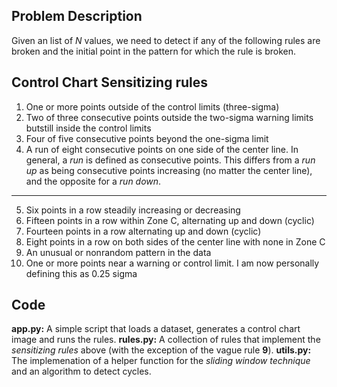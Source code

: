 ## Problem Description

Given an list of _N_ values, we need to detect if any of the following rules are broken and 
the initial point in the pattern for which the rule is broken.

## Control Chart Sensitizing rules
  1. One or more points outside of the control limits (three-sigma)
  2. Two of three consecutive points outside the two-sigma warning limits butstill inside the control limits
  3. Four of five consecutive points beyond the one-sigma limit
  4. A run of eight consecutive points on one side of the center line. In general, a *run* is defined as consecutive points. This differs from a *run up* as being consecutive points increasing (no matter the center line), and the opposite for a *run down*.
  ---
  5. Six points in a row steadily increasing or decreasing
  6. Fifteen points in a row within Zone C, alternating up and down (cyclic)
  7. Fourteen points in a row alternating up and down (cyclic)
  8. Eight points in a row on both sides of the center line with none in Zone C
  9. An unusual or nonrandom pattern in the data
 10. One or more points near a warning or control limit. I am now personally defining this as 0.25 sigma


## Code

**app.py:** A simple script that loads a dataset, generates a control chart image and runs the
rules.
**rules.py:** A collection of rules that implement the _sensitizing rules_ above (with the exception
of the vague rule **9**).
**utils.py:** The implemenation of a helper function for the _sliding window technique_ and an
algorithm to detect cycles.
